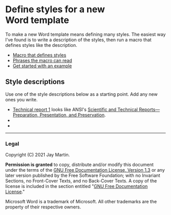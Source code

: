 # Define styles for a new Word&nbsp;template

To make a new Word template means defining many styles. 
The easiest way I've found is to write a description of the styles, 
then run a macro that defines styles like the description.

- [Macro that defines styles](https://raw.githubusercontent.com/italicize/word-template-maker/main/sctApplySpecs.bas)
- [Phrases the macro can read]()
- [Get started with an example](report-styles-01.md)

## Style descriptions

Use one of the style descriptions below as a starting point. Add any new ones you write.

- [Technical report 1]() looks like ANSI's [Scientific and Technical Reports&mdash;Preparation, Presentation, and Preservation](https://www.niso.org/publications/z39.18-2005-r2010).
- 
- 


---

### Legal

Copyright (C) 2021 Jay Martin. 

**Permission is granted** to copy, distribute and/or modify this document
under the terms of the [GNU Free Documentation License, Version 1.3](https://www.gnu.org/licenses/fdl-1.3.txt)
or any later version published by the Free Software Foundation; 
with no Invariant Sections, no Front-Cover Texts, and no Back-Cover Texts.
A copy of the license is included in the section entitled "[GNU Free Documentation License](fdl-1.3.md)."

Microsoft Word is a trademark of Microsoft. All other trademarks are the property of their respective owners. 

<!--- --->
